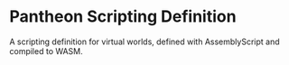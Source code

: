 # Pantheon Scripting Definition

A scripting definition for virtual worlds, defined with AssemblyScript and compiled to WASM.
